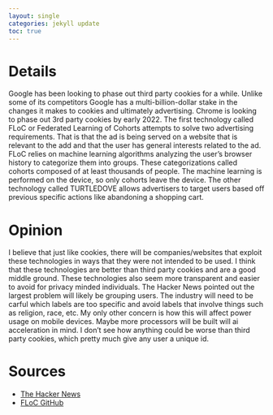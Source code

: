 ```yaml
---
layout: single
categories: jekyll update
toc: true
---
```

# Details
Google has been looking to phase out third party cookies for a while. Unlike some of its competitors Google has a multi-billion-dollar stake in the changes it makes to cookies and ultimately advertising. Chrome is looking to phase out 3rd party cookies by early 2022. The first technology called FLoC or Federated Learning of Cohorts attempts to solve two advertising requirements. That is that the ad is being served on a website that is relevant to the add and that the user has general interests related to the ad. FLoC relies on machine learning algorithms analyzing the user’s browser history to categorize them into groups. These categorizations called cohorts composed of at least thousands of people. The machine learning is performed on the device, so only cohorts leave the device. The other technology called TURTLEDOVE allows advertisers to target users based off previous specific actions like abandoning a shopping cart. 

# Opinion
I believe that just like cookies, there will be companies/websites that exploit these technologies in ways that they were not intended to be used. I think that these technologies are better than third party cookies and are a good middle ground. These technologies also seem more transparent and easier to avoid for privacy minded individuals. The Hacker News pointed out the largest problem will likely be grouping users. The industry will need to be carful which labels are too specific and avoid labels that involve things such as religion, race, etc. My only other concern is how this will affect power usage on mobile devices. Maybe more processors will be built will ai acceleration in mind. I don’t see how anything could be worse than third party cookies, which pretty much give any user a unique id.

# Sources
* [The Hacker News]( https://thehackernews.com/2021/03/google-will-use-floc-for-ad-targeting.html)
* [FLoC GitHub](https://github.com/WICG/floc)
